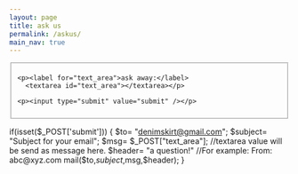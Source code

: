 ```yaml
---
layout: page
title: ask us
permalink: /askus/
main_nav: true
---
```



<fieldset>
  

  <form>

    <p><label for="text_area">ask away:</label>
      <textarea id="text_area"></textarea></p>
 
    <p><input type="submit" value="submit" /></p>
    
  </form>
  
</fieldset>



if(isset($_POST['submit'])) 
{
	$to= "denimskirt@gmail.com"; 
	$subject= "Subject for your email"; 
	$msg= $_POST["text_area"]; //textarea value will be send as message here. 
	$header= "a question!" //For example: From: abc@xyz.com 
	mail($to,$subject,$msg,$header); 
}

